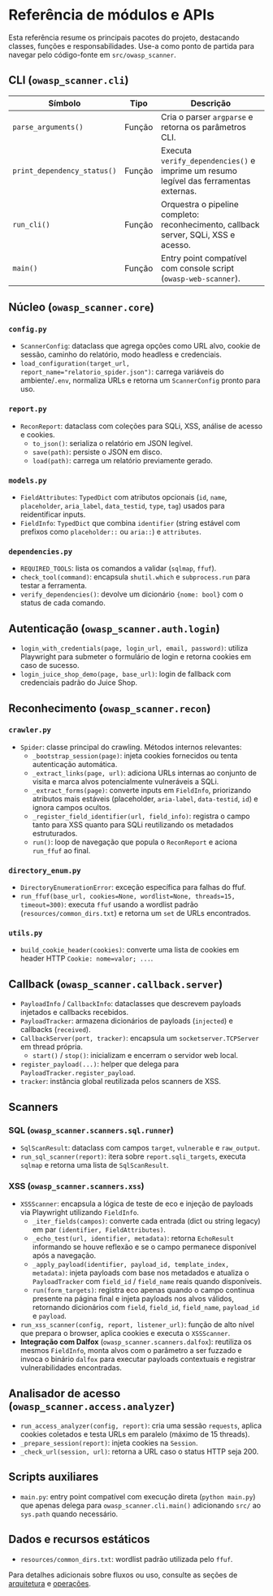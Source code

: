 # Referência de módulos e APIs

Esta referência resume os principais pacotes do projeto, destacando classes, funções e responsabilidades. Use-a como ponto de partida para navegar pelo código-fonte em `src/owasp_scanner`.

## CLI (`owasp_scanner.cli`)

| Símbolo                | Tipo     | Descrição                                                                                 |
|------------------------|----------|-------------------------------------------------------------------------------------------|
| `parse_arguments()`    | Função   | Cria o parser `argparse` e retorna os parâmetros CLI.                                     |
| `print_dependency_status()` | Função | Executa `verify_dependencies()` e imprime um resumo legível das ferramentas externas.     |
| `run_cli()`            | Função   | Orquestra o pipeline completo: reconhecimento, callback server, SQLi, XSS e acesso.      |
| `main()`               | Função   | Entry point compatível com console script (`owasp-web-scanner`).                         |

## Núcleo (`owasp_scanner.core`)

### `config.py`

- `ScannerConfig`: dataclass que agrega opções como URL alvo, cookie de sessão, caminho do relatório, modo headless e credenciais.
- `load_configuration(target_url, report_name="relatorio_spider.json")`: carrega variáveis do ambiente/`.env`, normaliza URLs e retorna um `ScannerConfig` pronto para uso.

### `report.py`

- `ReconReport`: dataclass com coleções para SQLi, XSS, análise de acesso e cookies.
  - `to_json()`: serializa o relatório em JSON legível.
  - `save(path)`: persiste o JSON em disco.
  - `load(path)`: carrega um relatório previamente gerado.

### `models.py`

- `FieldAttributes`: `TypedDict` com atributos opcionais (`id`, `name`, `placeholder`, `aria_label`, `data_testid`, `type`, `tag`) usados para reidentificar inputs.
- `FieldInfo`: `TypedDict` que combina `identifier` (string estável com prefixos como `placeholder::` ou `aria::`) e `attributes`.

### `dependencies.py`

- `REQUIRED_TOOLS`: lista os comandos a validar (`sqlmap`, `ffuf`).
- `check_tool(command)`: encapsula `shutil.which` e `subprocess.run` para testar a ferramenta.
- `verify_dependencies()`: devolve um dicionário `{nome: bool}` com o status de cada comando.

## Autenticação (`owasp_scanner.auth.login`)

- `login_with_credentials(page, login_url, email, password)`: utiliza Playwright para submeter o formulário de login e retorna cookies em caso de sucesso.
- `login_juice_shop_demo(page, base_url)`: login de fallback com credenciais padrão do Juice Shop.

## Reconhecimento (`owasp_scanner.recon`)

### `crawler.py`

- `Spider`: classe principal do crawling. Métodos internos relevantes:
  - `_bootstrap_session(page)`: injeta cookies fornecidos ou tenta autenticação automática.
  - `_extract_links(page, url)`: adiciona URLs internas ao conjunto de visita e marca alvos potencialmente vulneráveis a SQLi.
  - `_extract_forms(page)`: converte inputs em `FieldInfo`, priorizando atributos mais estáveis (placeholder, `aria-label`, `data-testid`, `id`) e ignora campos ocultos.
  - `_register_field_identifier(url, field_info)`: registra o campo tanto para XSS quanto para SQLi reutilizando os metadados estruturados.
  - `run()`: loop de navegação que popula o `ReconReport` e aciona `run_ffuf` ao final.

### `directory_enum.py`

- `DirectoryEnumerationError`: exceção específica para falhas do ffuf.
- `run_ffuf(base_url, cookies=None, wordlist=None, threads=15, timeout=300)`: executa `ffuf` usando a wordlist padrão (`resources/common_dirs.txt`) e retorna um `set` de URLs encontrados.

### `utils.py`

- `build_cookie_header(cookies)`: converte uma lista de cookies em header HTTP `Cookie: nome=valor; ...`.

## Callback (`owasp_scanner.callback.server`)

- `PayloadInfo` / `CallbackInfo`: dataclasses que descrevem payloads injetados e callbacks recebidos.
- `PayloadTracker`: armazena dicionários de payloads (`injected`) e callbacks (`received`).
- `CallbackServer(port, tracker)`: encapsula um `socketserver.TCPServer` em thread própria.
  - `start()` / `stop()`: inicializam e encerram o servidor web local.
- `register_payload(...)`: helper que delega para `PayloadTracker.register_payload`.
- `tracker`: instância global reutilizada pelos scanners de XSS.

## Scanners

### SQL (`owasp_scanner.scanners.sql.runner`)

- `SqlScanResult`: dataclass com campos `target`, `vulnerable` e `raw_output`.
- `run_sql_scanner(report)`: itera sobre `report.sqli_targets`, executa `sqlmap` e retorna uma lista de `SqlScanResult`.

### XSS (`owasp_scanner.scanners.xss`)

- `XSSScanner`: encapsula a lógica de teste de eco e injeção de payloads via Playwright utilizando `FieldInfo`.
  - `_iter_fields(campos)`: converte cada entrada (dict ou string legacy) em par `(identifier, FieldAttributes)`.
  - `_echo_test(url, identifier, metadata)`: retorna `EchoResult` informando se houve reflexão e se o campo permanece disponível após a navegação.
  - `_apply_payload(identifier, payload_id, template_index, metadata)`: injeta payloads com base nos metadados e atualiza o `PayloadTracker` com `field_id` / `field_name` reais quando disponíveis.
  - `run(form_targets)`: registra eco apenas quando o campo continua presente na página final e injeta payloads nos alvos válidos, retornando dicionários com `field`, `field_id`, `field_name`, `payload_id` e `payload`.
- `run_xss_scanner(config, report, listener_url)`: função de alto nível que prepara o browser, aplica cookies e executa o `XSSScanner`.
- **Integração com Dalfox** (`owasp_scanner.scanners.dalfox`): reutiliza os mesmos `FieldInfo`, monta alvos com o parâmetro a ser fuzzado e invoca o binário `dalfox` para executar payloads contextuais e registrar vulnerabilidades encontradas.

## Analisador de acesso (`owasp_scanner.access.analyzer`)

- `run_access_analyzer(config, report)`: cria uma sessão `requests`, aplica cookies coletados e testa URLs em paralelo (máximo de 15 threads).
- `_prepare_session(report)`: injeta cookies na `Session`.
- `_check_url(session, url)`: retorna a URL caso o status HTTP seja 200.

## Scripts auxiliares

- `main.py`: entry point compatível com execução direta (`python main.py`) que apenas delega para `owasp_scanner.cli.main()` adicionando `src/` ao `sys.path` quando necessário.

## Dados e recursos estáticos

- `resources/common_dirs.txt`: wordlist padrão utilizada pelo `ffuf`.

Para detalhes adicionais sobre fluxos ou uso, consulte as seções de [arquitetura](architecture.md) e [operações](operations.md).
